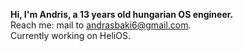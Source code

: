 **Hi, I'm Andris, a 13 years old hungarian OS engineer.**  
Reach me: mail to andrasbaki6@gmail.com.  
Currently working on HeliOS.

